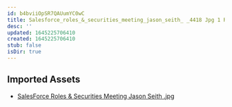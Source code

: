 ```yaml
---
id: b4bviiOpSR7QAUumYC0wC
title: Salesforce_roles_&_securities_meeting_jason_seith_ _4418 Jpg 1 Resources
desc: ''
updated: 1645225706410
created: 1645225706410
stub: false
isDir: true
---
```

## Imported Assets
- [SalesForce Roles & Securities Meeting Jason Seith .jpg](/assets/salesforce-roles-&-securities-meeting-jason-seith-.jpg)
